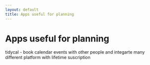 ```yaml
---
layout: default
title: Apps useful for planning
---
```

# Apps useful for planning 

tidycal - book calendar events with other people and integarte many different platform with lifetime suscription 
